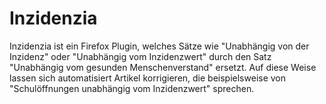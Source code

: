 # Inzidenzia

Inzidenzia ist ein Firefox Plugin, welches Sätze wie "Unabhängig von der Inzidenz" oder "Unabhängig vom Inzidenzwert" durch den Satz "Unabhängig vom gesunden Menschenverstand" ersetzt.
Auf diese Weise lassen sich automatisiert Artikel korrigieren, die beispielsweise von "Schulöffnungen unabhängig vom Inzidenzwert" sprechen.
